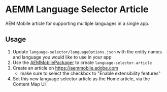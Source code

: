 # AEMM Language Selector Article

AEM Mobile article for supporting multiple languages in a single app.


## Usage 

1. Update `language-selector/languageOptions.json` with the entity names and language you would like to use in your app
1. Use the [AEMMobilePackager](https://helpx.adobe.com/digital-publishing-solution/help/install.html) to create `language-selector.article`
1. Create an article on https://aemmobile.adobe.com
	- make sure to select the checkbox to "Enable extensibility features" 
1. Set this new language selector article as the Home article, via the Content Map UI